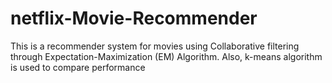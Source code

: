 # netflix-Movie-Recommender
This is a recommender system for movies using Collaborative filtering through Expectation-Maximization (EM) Algorithm. Also, k-means algorithm is used to compare performance
